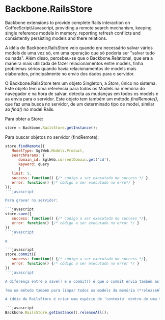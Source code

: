Backbone.RailsStore
===================

Backbone extensions to provide complete Rails interaction on CoffeeScript/Javascript, providing a remote search mechanism, keeping single reference models in memory, reporting refresh conflicts and consistently persisting models and there relations.



A idéia do Backbone.RailsStore veio quando era necessário salvar vários models de uma vez só, em uma operação que só poderia ser "salvar tudo ou nada". Além disso, percebeu-se que o Backbone.Relational, que era a maneira mais utilizada de fazer relacionamentos entre models, tinha problemas sérios quando havia relacionamentos de models mais elaborados, principalmente no envio dos dados para o servidor.

O Backbone.RailsStore tem um objeto Singleton, a *Store*, único no sistema. Este objeto tem uma referência para todos os Models na memória do navegador e na hora de salvar, detecta as mudanças em todos os models e as envia para o servidor. Este objeto tem também um método *findRemote()*, que faz uma busca no servidor, de um determinado tipo de model, similar ao *find()* no model Rails.

Para obter a Store:

```javascript
store = Backbone.RailsStore.getInstance();
```

Para buscar objetos no servidor (findRemote):

```javascript
store.findRemote({
   ModelType: SglWeb.Models.Product,
   searchParams: {
      domain_id: SglWeb.currentDomain.get('id'),
      keyword: query
      }
   limit: 5,
   success: function() {/* codigo a ser executado no success */ },
   error: function() {/* código a ser executado no erro*/ }
});
```javascript

Para gravar no servidor:

```javascript
store.save({
   success: function() {/* código a ser executado no success */},
   error: function() {/* código a ser executado no error */ }
})
```javascript

e

```javascript
store.commit({
   success: function() {/* código a ser executado no success */},
   error: function() {/* código a ser executado no error */ }
})
```javascript

A diferença entre o save() e o commit() é que o commit envia também as informações dos models apagados.

Tem um método também para limpar todos os models da memória (*releaseAll()*). 

A idéia do RailsStore é criar uma espécie de 'contexto' dentro de uma tela, por exemplo, pensando em uma linha temporal, o usuário entra em uma tela, faz alterações em informações presentes em vários models, e depois salva. Ao salvar são enviadas todas as informações de novos models (para serem criados) e models modificados (para serem alterados) . Depois ao entrar em outro contexto, com carga de novos models, etc, pode ser chamado o método releaseAll() para fazer uma "limpeza" dos models do contexto anterior:

```javascript
Backbone.RailsStore.getInstance().releaseAll();
```
